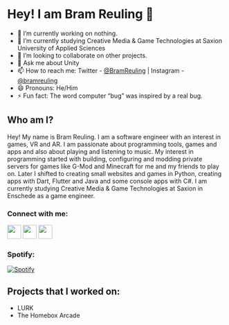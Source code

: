 # Hey! I am Bram Reuling 👋
- 🔭 I’m currently working on nothing.
- 🌱 I’m currently studying Creative Media & Game Technologies at Saxion University of Applied Sciences
- 👯 I’m looking to collaborate on other projects.
- 💬 Ask me about Unity
- 📫 How to reach me: Twitter - [@BramReuling](https://twitter.com/BramReuling) | Instagram - [@bramreuling](https://www.instagram.com/bramreuling/)
- 😄 Pronouns: He/Him
- ⚡ Fun fact: The word computer “bug” was inspired by a real bug.

## Who am I?
Hey! My name is Bram Reuling. I am a software engineer with an interest in games, VR and AR. I am passionate about programming tools, games and apps and also about playing and listening to music. My interest in programming started with building, configuring and modding private servers for games like G-Mod and Minecraft for me and my friends to play on. Later I shifted to creating small websites and games in Python, creating apps with Dart, Flutter and Java and some console apps with C#. I am currently studying Creative Media & Game Technologies at Saxion in Enschede as a game engineer.

### Connect with me:
[<img height="32" width="32" src="https://cdn.jsdelivr.net/npm/simple-icons@v3/icons/linkedin.svg" />](https://www.linkedin.com/in/bram-reuling/)   [<img height="32" width="32" src="https://cdn.jsdelivr.net/npm/simple-icons@v3/icons/instagram.svg" />](https://www.instagram.com/bramreuling/)   [<img height="32" width="32" src="https://cdn.jsdelivr.net/npm/simple-icons@v3/icons/twitter.svg" />](https://twitter.com/BramReuling)

### Spotify:
[![Spotify](https://novatorem.bram-reuling.vercel.app/api/spotify)](https://open.spotify.com/user/brametje01)

## Projects that I worked on:
- LURK
- The Homebox Arcade
